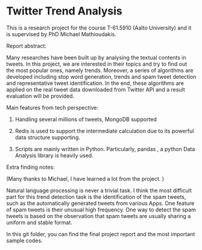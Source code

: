 Twitter Trend Analysis
=============

This is a research project for the course T-61.5910 (Aalto University) and it is supervised by PhD Michael Mathioudakis.

Report abstract:

Many researches have been built up by analysing the textual contents in tweets. In this project, we are interested in their topics and try to find out the most popular ones, namely trends. Moreover, a series of algorithms are developed including stop word generation,
trends and spam tweet detection and representative tweet identification. In the end, these algorithms are applied on the real tweet data downloaded from Twitter API and a result evaluation will be provided. 

Main features from tech perspective:

1. Handling several millions of tweets, MongoDB supported 

2. Redis is used to support the intermediate calculation due to its powerful data structure supporting. 

3. Scripts are mainly written in Python. Particularly, pandas , a python Data Analysis library is heavily used. 

Extra finding notes:

(Many thanks to Michael, I have learned a lot from the project. )

Natural language processing is never a trivial task. I think the most difficult part for this trend detection task is the identification of the spam tweets, such as the automatically generated tweets from various Apps. One feature of spam tweets is their unusual high frequency. One way to detect the spam tweets is based on the observation that spam tweets are usually sharing a uniform and stable format.

In this git folder, you can find the final project report and the most important sample codes. 

